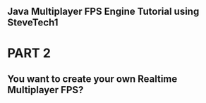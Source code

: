 ## Java Multiplayer FPS Engine Tutorial using SteveTech1

# PART 2

## You want to create your own Realtime Multiplayer FPS?
